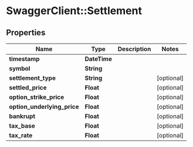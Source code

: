 # SwaggerClient::Settlement

## Properties
Name | Type | Description | Notes
------------ | ------------- | ------------- | -------------
**timestamp** | **DateTime** |  | 
**symbol** | **String** |  | 
**settlement_type** | **String** |  | [optional] 
**settled_price** | **Float** |  | [optional] 
**option_strike_price** | **Float** |  | [optional] 
**option_underlying_price** | **Float** |  | [optional] 
**bankrupt** | **Float** |  | [optional] 
**tax_base** | **Float** |  | [optional] 
**tax_rate** | **Float** |  | [optional] 


